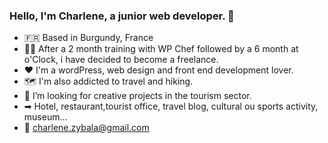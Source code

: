 ### Hello, I'm Charlene, a junior web developer. 👋


- 🇫🇷  Based in Burgundy, France
- 👩‍💻   After a 2 month training with WP Chef followed by a 6 month at o'Clock, i have decided to become a freelance.
- ❤  I'm a wordPress, web design and front end development lover.
- 🗺  I'm also addicted to travel and hiking.
- 🧐  I’m looking for creative projects in the tourism sector.
- ➡  Hotel, restaurant,tourist office, travel blog, cultural ou sports activity, museum...
- 💬  charlene.zybala@gmail.com


